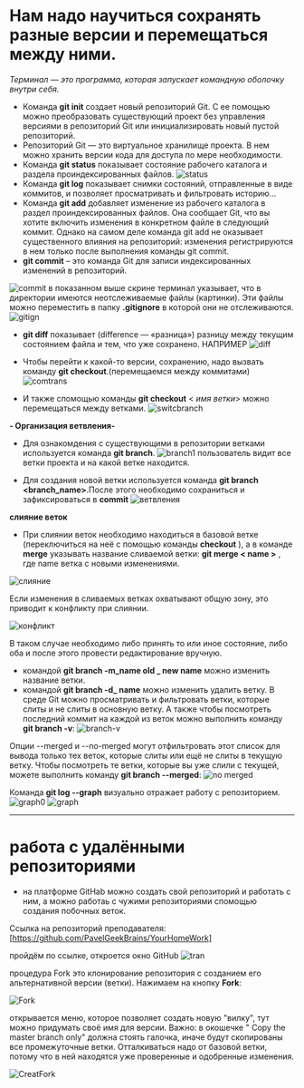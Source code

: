 # Нам надо научиться сохранять разные версии и перемещаться между ними.  
*Терминал — это программа, которая запускает командную оболочку внутри себя.*
* Команда **git init** создает новый репозиторий Git. С ее помощью можно преобразовать существующий проект без управления версиями в репозиторий Git или инициализировать новый пустой репозиторий.
* Репозиторий Git — это виртуальное хранилище проекта. В нем можно хранить версии кода для доступа по мере необходимости.
* Команда **git status** показывает состояние рабочего каталога и раздела проиндексированных файлов.
![status](Status1.PNG)
* Команда **git log** показывает снимки состояний, отправленные в виде коммитов, и позволяет просматривать и фильтровать историю...
* Команда **git add** добавляет изменение из рабочего каталога в раздел проиндексированных файлов. Она сообщает Git, что вы хотите включить изменения в конкретном файле в следующий коммит. Однако на самом деле команда git add не оказывает существенного влияния на репозиторий: изменения регистрируются в нем только после выполнения команды git commit.
* **git commit** – это команда Git для записи индексированных изменений в репозиторий.

![commit](commit.PNG)
в показанном выше скрине терминал указывает, что в директории имеются неотслеживаемые файлы (картинки). Эти файлы можно переместить в папку
 **.gitignore** в которой они не отслеживаются.
 ![gitign](Ignor.PNG)


* **git diff** показывает (difference — «разница») разницу между текущим состоянием файла и тем, что уже сохранено.  НАПРИМЕР
![diff](diff.PNG)

* Чтобы перейти к какой-то версии, сохранению, надо
вызвать команду **git checkout**.(перемещаемся между коммитами)
![comtrans](comtrans.PNG)

* И также спомощью команды
 **git checkout** < *имя ветки*> можно перемещаться между ветками.
![switcbranch](switcbranch.PNG)

**- Организация ветвления-**

* Для ознакомдения с существующими в репозитории ветками используется команда **git branch**.
![branch1](Branch1.png)
пользователь видит все ветки проекта и на какой ветке находится. 

* Для создания новой ветки используется команда **git branch <branch_name>**.После этого необходимо сохраниться и зафиксироваться в **commit** 
![ветвления ](branch.PNG)


**слияние веток**
* При слиянии веток необходимо находиться в базовой ветке (переключиться на неё с помощью команды **checkout** ), а в команде **merge** указывать название сливаемой ветки:
**git merge < name >** , где name ветка с новыми изменениями. 

![слияние](merging1.PNG)

Если изменения в сливаемых ветках охватывают общую зону, это приводит к конфликту при слиянии.

![конфликт](Conflict.PNG)

В таком случае необходимо либо принять то или иное состояние, либо оба и после этого провести редактирование вручную.

* командой **git branch -m_name old _ new name** можно изменить название ветки.
* командой **git branch -d_ name** можно изменить удалить ветку.
В среде Git можно просматривать и фильтровать ветки, которые слиты и не слиты в основную ветку.
А также чтобы посмотреть последний коммит на каждой из веток можно выполнить команду **git branch -v**:
![branch-v](branch_v.PNG)




Опции --merged и --no-merged могут отфильтровать этот список для вывода только тех веток, которые слиты или ещё не слиты в текущую ветку. Чтобы посмотреть те ветки, которые вы уже слили с текущей, можете выполнить команду **git branch --merged**:
![no merged](noMerged.PNG)

Команда **git log --graph** визуально отражает работу с репозиторием.
![graph0](graph0.PNG)
![graph](graph.PNG)
______
# работа с удалёнными репозиториями

* на платформе GitHab можно создать свой репозиторий и работать с ним, а можно работаь с чужими репозиториями спомощью создания побочных веток.

Ссылка на репозиторий преподавателя:
[https://github.com/PavelGeekBrains/YourHomeWork]

пройдём по ссылке, откроется окно GitHub
![tran](transition.PNG)

процедура Fork это клонирование репозитория с созданием его альтернативной версии (ветки).  Нажимаем на кнопку **Fork**:

![Fork](Fork.PNG)

открывается меню, которое позволяет создать новую "вилку", тут можно придумать своё имя для версии. Важно: в окошечке " Copy the master branch only" должна стоять галочка, иначе будут скопированы все промежуточные ветки. Отталкиваться надо от базовой ветки, потому что в ней находятся уже проверенные и одобренные изменения.

![CreatFork](CreateFork.PNG)














